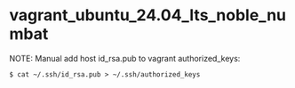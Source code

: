 # vagrant_ubuntu_24.04_lts_noble_numbat

NOTE:
Manual add host id_rsa.pub to vagrant authorized_keys: 
```
$ cat ~/.ssh/id_rsa.pub > ~/.ssh/authorized_keys
```
